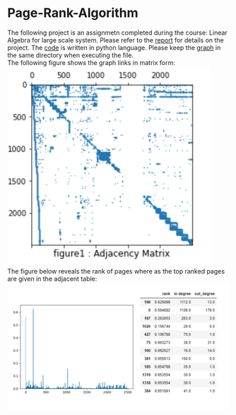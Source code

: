# Page-Rank-Algorithm
The following project is an assignmetn completed during the course: Linear Algebra for large scale system. Please refer to the [report](/281654.pdf) for details on the project.
The [code](/eig_S281654) is written in python language. Please keep the [graph](/graph.txt) in the same directory when executing the file.    
The following figure shows the graph links in matrix form:   
![](images/graph.png)     
The figure below reveals the rank of pages where as the top ranked pages are given in the adjacent table:    
![](images/rank.png)
